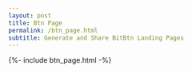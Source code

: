 ```yaml
---
layout: post
title: Btn Page
permalink: /btn_page.html
subtitle: Generate and Share BitBtn Landing Pages
---
```


{%- include btn_page.html -%}
